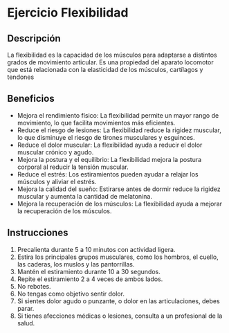 # Ejercicio Flexibilidad

## Descripción
La flexibilidad es la capacidad de los músculos para adaptarse a distintos grados de movimiento articular. Es una propiedad del aparato locomotor que está relacionada con la elasticidad de los músculos, cartílagos y tendones

## Beneficios
- Mejora el rendimiento físico: La flexibilidad permite un mayor rango de movimiento, lo que facilita movimientos más eficientes. 
- Reduce el riesgo de lesiones: La flexibilidad reduce la rigidez muscular, lo que disminuye el riesgo de tirones musculares y esguinces. 
- Reduce el dolor muscular: La flexibilidad ayuda a reducir el dolor muscular crónico y agudo. 
- Mejora la postura y el equilibrio: La flexibilidad mejora la postura corporal al reducir la tensión muscular. 
- Reduce el estrés: Los estiramientos pueden ayudar a relajar los músculos y aliviar el estrés. 
- Mejora la calidad del sueño: Estirarse antes de dormir reduce la rigidez muscular y aumenta la cantidad de melatonina. 
- Mejora la recuperación de los músculos: La flexibilidad ayuda a mejorar la recuperación de los músculos. 

## Instrucciones
1. Precalienta durante 5 a 10 minutos con actividad ligera.
2. Estira los principales grupos musculares, como los hombros, el cuello, las caderas, los muslos y las pantorrillas.
3. Mantén el estiramiento durante 10 a 30 segundos.
4. Repite el estiramiento 2 a 4 veces de ambos lados.
5. No rebotes.
6. No tengas como objetivo sentir dolor.
7. Si sientes dolor agudo o punzante, o dolor en las articulaciones, debes parar.
8. Si tienes afecciones médicas o lesiones, consulta a un profesional de la salud.